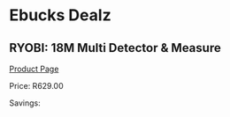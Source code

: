 
# Ebucks Dealz
## RYOBI: 18M Multi Detector & Measure
[Product Page](https://www.ebucks.com/web/shop/productSelected.do?prodId=373424147&catId=370101825)

Price: R629.00

Savings: 


	